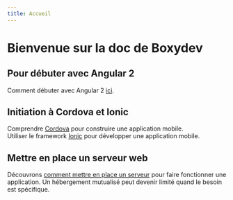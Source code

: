 ```yaml
---
title: Accueil
---
```

# Bienvenue sur la doc de Boxydev

## Pour débuter avec Angular 2

Comment débuter avec Angular 2 [ici](./angular2).

## Initiation à Cordova et Ionic

Comprendre [Cordova](./cordova) pour construire une application mobile.  
Utiliser le framework [Ionic](./ionic) pour développer une application mobile.

## Mettre en place un serveur web

Découvrons [comment mettre en place un serveur](./serveur) pour faire fonctionner une application.
Un hébergement mutualisé peut devenir limité quand le besoin est spécifique.

